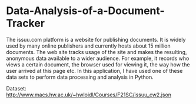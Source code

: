 # Data-Analysis-of-a-Document-Tracker
The issuu.com platform is a website for publishing documents. It is widely used by many online publishers and currently hosts about 15 million documents. The web site tracks usage of the site and makes the resulting, anonymous data available to a wider audience. For example, it records who views a certain document, the browser used for viewing it, the way how the user arrived at this page etc. In this application, I have used one of these data sets to perform data processing and analysis in Python.

Dataset: http://www.macs.hw.ac.uk/~hwloidl/Courses/F21SC/issuu_cw2.json
